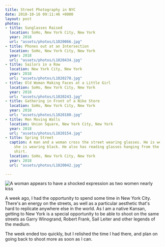 ```yaml
---
title: Street Photography in NYC
date: 2018-10-16 09:11:46 +0000
layout: post
photos:
- title: Sunglasses Raised
  location: SoHo, New York City, New York
  year: 2018
  url: "assets/photos/L1020066.jpg"
- title: Phones out at an Intersection
  location: SoHo, New York City, New York
  year: 2018
  url: "assets/photos/L1020434.jpg"
- title: Sailors in a Row
  location: New York City, New York
  year: 2018
  url: "assets/photos/L1020278.jpg"
- title: Old Woman Making Faces at a Little Girl
  location: SoHo, New York City, New York
  year: 2018
  url: "assets/photos/L1020243.jpg"
- title: Gathering in Front of a Nike Store
  location: SoHo, New York City, New York
  year: 2018
  url: "assets/photos/L1020180.jpg"
- title: Men Moving Walls
  location: Union Square, New York City, New York
  year: 2018
  url: "assets/photos/L1020154.jpg"
- title: Spring Street
  caption: A man and a woman cross the street wearing glasses. He is wearing white,
    she is wearing black. He also has reading glasses hanging from the collar of his
    shirt.
  location: SoHo, New York City, New York
  year: 2018
  url: "assets/photos/L1020042.jpg"

---
```

![A woman appears to have a shocked expression as two women nearly kiss](/assets/photos/L1020072.jpg "Shocked expression? SoHo, NYC")

A week ago, I had the opportunity to spend some time in New York City. There's an energy on the streets, as well as a particular aesthetic that's hard to replicate anywhere else in the world. As I am a native Kansan, getting to New York is a special opportunity to be able to shoot on the same streets as Garry Winogrand, Robert Frank, Sail Leiter and other legends of the medium.

The week ended too quickly, but I relished the time I had there, and plan on going back to shoot more as soon as I can.